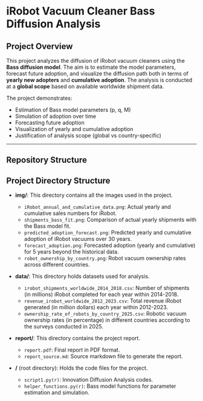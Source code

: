 # iRobot Vacuum Cleaner Bass Diffusion Analysis

## Project Overview
This project analyzes the diffusion of iRobot vacuum cleaners using the **Bass diffusion model**. The aim is to estimate the model parameters, forecast future adoption, and visualize the diffusion path both in terms of **yearly new adopters** and **cumulative adoption**. The analysis is conducted at a **global scope** based on available worldwide shipment data.

The project demonstrates:

- Estimation of Bass model parameters (p, q, M)
- Simulation of adoption over time
- Forecasting future adoption
- Visualization of yearly and cumulative adoption
- Justification of analysis scope (global vs country-specific)

---

## Repository Structure
## Project Directory Structure

- **img/**: This directory contains all the images used in the project.
    - `iRobot_annual_and_cumulative_data.png`: Actual yearly and cumulative sales numbers for iRobot. 
    - `shipments_bass_fit.png`: Comparison of actual yearly shipments with the Bass model fit.  
    - `predicted_adoption_forecast.png`: Predicted yearly and cumulative adoption of iRobot vacuums over 30 years.  
    - `forecast_adoption.png`: Forecasted adoption (yearly and cumulative) for 5 years beyond the historical data.  
    - `robot_ownership_by_country.png`: Robot vacuum ownership rates across different countries.


- **data/**: This directory holds datasets used for analysis.
  - `irobot_shipments_worldwide_2014_2018.csv`: Number of shipments (in millions) iRobot completed for each year within 2014-2018.
  - `revenue_irobot_worldwide_2012_2023.csv`: Total revenue iRobot generated (in million dollars) each year within 2012-2023.
  - `ownership_rate_of_robots_by_country_2025.csv`: Robotic vacuum ownership rates (in percentage) in different countries according to the surveys conducted in 2025.  

- **report/**: This directory contains the project report.
  - `report.pdf`: Final report in PDF format.  
  - `report_source.md`: Source markdown file to generate the report.  

- **/** (root directory): Holds the code files for the project.
  - `script1.py(r)`: Innovation Diffusion Analysis codes.  
  - `helper_functions.py(r)`: Bass model functions for parameter estimation and simulation. 



